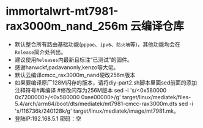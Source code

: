 # immortalwrt-mt7981-rax3000m_nand_256m 云编译仓库

* 默认整合所有路由基础功能(`pppoe`、`ipv6`、`防火墙`等)，其他功能均会在`Release`简介处列出。
* 建议使用`Releases`内最新且标注“已测试”的固件。
* 感谢hanwckf,padavanonly,kenzo等大佬。
* 默认云编译cmcc_rax3000m_nand硬改256m版本
* 如果要编译原厂128M闪存的版本，请将diy-part2.sh脚本里面sed前面的添加注释符号#再编译
   #修改闪存为256M版本
   sed -i 's/<0x580000 0x7200000>/<0x580000 0xee00000>/g' target/linux/mediatek/files-5.4/arch/arm64/boot/dts/mediatek/mt7981-cmcc-rax3000m.dts
   sed -i 's/116736k/240128k/g' target/linux/mediatek/image/mt7981.mk。
* 登陆IP:192.168.5.1
  密码：空
